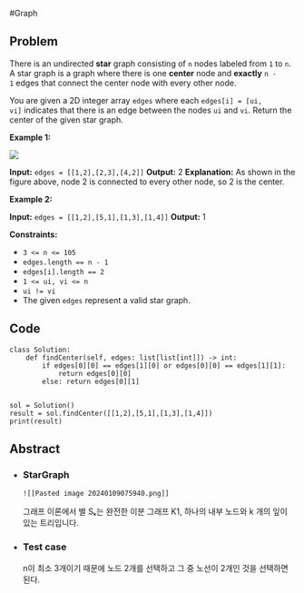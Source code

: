 #Graph 
## Problem
There is an undirected **star** graph consisting of `n` nodes labeled from `1` to `n`. A star graph is a graph where there is one **center** node and **exactly** `n - 1` edges that connect the center node with every other node.

You are given a 2D integer array `edges` where each `edges[i] = [ui, vi]` indicates that there is an edge between the nodes `ui` and `vi`. Return the center of the given star graph.

**Example 1:**

![](https://assets.leetcode.com/uploads/2021/02/24/star_graph.png)

**Input:** `edges = [[1,2],[2,3],[4,2]]`
**Output:** 2
**Explanation:** As shown in the figure above, node 2 is connected to every other node, so 2 is the center.

**Example 2:**

**Input:** `edges = [[1,2],[5,1],[1,3],[1,4]]`
**Output:** 1

**Constraints:**

- `3 <= n <= 105`
- `edges.length == n - 1`
- `edges[i].length == 2`
- `1 <= ui, vi <= n`
- `ui != vi`
- The given `edges` represent a valid star graph.

## Code
```run-python
class Solution:
    def findCenter(self, edges: list[list[int]]) -> int:
        if edges[0][0] == edges[1][0] or edges[0][0] == edges[1][1]:
            return edges[0][0]  
        else: return edges[0][1]


sol = Solution()
result = sol.findCenter([[1,2],[5,1],[1,3],[1,4]])
print(result)
```
## Abstract
- ### StarGraph
	  ![[Pasted image 20240109075940.png]]
	그래프 이론에서 별 Sₖ는 완전한 이분 그래프 K1, 하나의 내부 노드와 k 개의 잎이 있는 트리입니다.
- ### Test case
	 n이 최소 3개이기 때문에 노드 2개를 선택하고 그 중 노선이 2개인 것을 선택하면 된다.